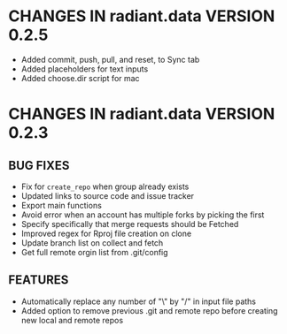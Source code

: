 # CHANGES IN radiant.data VERSION 0.2.5

- Added commit, push, pull, and reset, to Sync tab
- Added placeholders for text inputs
- Added choose.dir script for mac

# CHANGES IN radiant.data VERSION 0.2.3

## BUG FIXES

- Fix for `create_repo` when group already exists
- Updated links to source code and issue tracker
- Export main functions
- Avoid error when an account has multiple forks by picking the first
- Specify specifically that merge requests should be Fetched
- Improved regex for Rproj file creation on clone
- Update branch list on collect and fetch
- Get full remote orgin list from .git/config

## FEATURES 

- Automatically replace any number of "\\" by "/" in input file paths
- Added option to remove previous .git and remote repo before creating new local and remote repos

